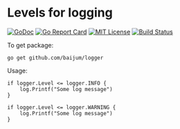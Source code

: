 # Levels for logging

[![GoDoc](https://godoc.org/github.com/baijum/logger?status.svg)](https://godoc.org/github.com/baijum/logger)
[![Go Report Card](https://goreportcard.com/badge/github.com/baijum/logger)](https://goreportcard.com/report/github.com/baijum/logger)
[![MIT License](https://img.shields.io/badge/license-MIT-blue.svg)](https://opensource.org/licenses/MIT)
[![Build Status](https://travis-ci.org/baijum/logger.svg?branch=master)](https://travis-ci.org/baijum/logger)

To get package:

	go get github.com/baijum/logger

Usage:

	if logger.Level <= logger.INFO {
		log.Printf("Some log message")
	}

	if logger.Level <= logger.WARNING {
		log.Printf("Some log message")
	}

